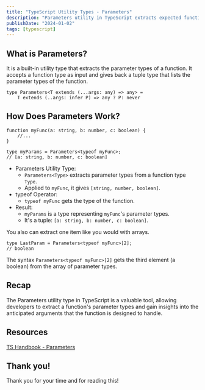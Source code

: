 ```yaml
---
title: "TypeScript Utility Types - Parameters"
description: "Parameters utility in TypeScript extracts expected function arguments, aiding developers in understanding and working with parameter types."
publishDate: "2024-01-02"
tags: [typescript]
---
```


## What is Parameters?

It is a built-in utility type that extracts the parameter types of a function. It accepts a function type as input and gives back a tuple type that lists the parameter types of the function.

```tsx
type Parameters<T extends (...args: any) => any> =
	T extends (..args: infer P) => any ? P: never
```

## How Does Parameters Work?

```tsx
function myFunc(a: string, b: number, c: boolean) {
	//...
}

type myParams = Parameters<typeof myFunc>;
// [a: string, b: number, c: boolean]
```

- Parameters Utility Type:
  - `Parameters<Type>` extracts parameter types from a function type `Type`.
  - Applied to `myFunc`, it gives `[string, number, boolean]`.
- typeof Operator:
  - `typeof myFunc` gets the type of the function.
- Result:
  - `myParams` is a type representing `myFunc`'s parameter types.
  - It's a tuple: `[a: string, b: number, c: boolean]`.

You also can extract one item like you would with arrays.

```tsx
type LastParam = Parameters<typeof myFunc>[2];
// boolean
```

The syntax `Parameters<typeof myFunc>[2]` gets the third element (a boolean) from the array of parameter types.

## Recap

The Parameters utility type in TypeScript is a valuable tool, allowing developers to extract a function's parameter types and gain insights into the anticipated arguments that the function is designed to handle.

## Resources

[TS Handbook - Parameters](https://www.typescriptlang.org/docs/handbook/utility-types.html?#parameterstype)

## Thank you!

Thank you for your time and for reading this!
